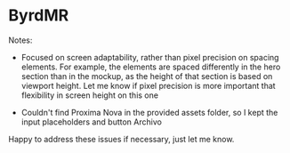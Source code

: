 # ByrdMR

Notes:

- Focused on screen adaptability, rather than pixel precision on spacing elements. For example, the elements are spaced differently in the hero section than in the mockup, as the height of that section is based on viewport height. Let me know if pixel precision is more important that flexibility in screen height on this one

- Couldn't find Proxima Nova in the provided assets folder, so I kept the input placeholders and button Archivo

Happy to address these issues if necessary, just let me know.
